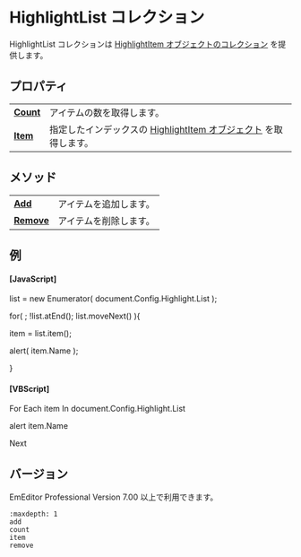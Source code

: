 # HighlightList コレクション

HighlightList コレクションは [HighlightItem オブジェクトのコレクション](../highlight_item/index) を提供します。

## プロパティ

|     |     |
| --- | --- |
| **[Count](count)** | アイテムの数を取得します。 |
| **[Item](item)** | 指定したインデックスの [HighlightItem オブジェクト](../highlight_item/index) を取得します。 |

## メソッド

|     |     |
| --- | --- |
| **[Add](add)** | アイテムを追加します。 |
| **[Remove](remove)** | アイテムを削除します。 |

## 例

#### \[JavaScript\]

list = new Enumerator( document.Config.Highlight.List );

for( ; !list.atEnd(); list.moveNext() ){

item = list.item();

alert( item.Name );

}

#### \[VBScript\]

For Each item In document.Config.Highlight.List

alert item.Name

Next

## バージョン

EmEditor Professional Version 7.00 以上で利用できます。


```{toctree}
:maxdepth: 1
add
count
item
remove
```
